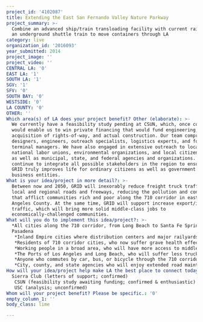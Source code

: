 ```yaml
---
project_id: '4102087'
title: Extending the East San Fernando Valley Nature Parkway
project_summary: >-
  Combine an advanced ship/train transloading facility with current rail lines &
  an underground shuttle train to move containers through LA
category: live
organization_id: '2016093'
year_submitted: 2014
project_image: ''
project_video: ''
CENTRAL LA: '0'
EAST LA: '1'
SOUTH LA: '1'
SGV: '1'
SFV: '0'
SOUTH BAY: '0'
WESTSIDE: '0'
LA COUNTY: '0'
OTHER: ''
Which area(s) of LA does your project benefit? Other (elaborate): >-
  We currently have a feasibility study pending at CSUN, which, once completed,
  would enable us to win private financing that would fund engineering,
  acquisition of rights-of-way, and actual construction. Our team comprises
  designers, engineers, outreach specialists, logistics experts, and former
  terminal managers. We have also engaged in extensive outreach to local and
  national labor unions, environmental organizations, and local citizens groups,
  as well as municipal, state, and federal agencies and organizations. We will
  continue to integrate all possible stakeholders in the region to ensure that
  GRID truly improves life for ordinary citizens as well as government and
  business entities.
What is your idea/project in more detail?: >-
  Between now and 2050, GRID will inexorably reduce freight truck traffic on
  local and regional roads and freeways, reducing the pollution and congestion
  that afflict communities rich and poor along the 710 corridor in eastern Los
  Angeles County. At the same time, GRID will support increase export/import
  traffic, which will bring more solid middle-class jobs to
  economically-challenged communities.
What will you do to implement this idea/project?: >-
  *All cities along the 710 corridor, from Long Beach to Santa Fe Springs to
  Pasadena
   *Inland Empire cities where distribution centers and major railyards are sited (eg, Colton, San Bernardino)
   *Residents of 710 corridor cities, who now suffer grave health effects from diesel pollution and intense traffic congestion
   *Working people in a broad area, who will have more access to middle-skill jobs that pay well in warehousing and distribution, as well as the docks and railyards.
   *The Ports of Los Angeles and Long Beach, who will suffer less truck traffic and will find new developable land in areas no longer needed for container storage
   *Anyone who commutes by car, bus, or bicycle through the 710 corridor, since GRID will take large numbers of heavy trucks off the roads and freeways
   *City, county, and state agencies who will enjoy extended road maintenance intervals as truck traffic is thinned out
How will your idea/project help make LA the best place to connect today? In LA2050?: |-
  Sierra Club (letters of support; confirmed)
   CSUN (feasibility study awaiting funding; confirmed & enthusiastic)
   USC (analysis; unconfirmed)
Whom will your project benefit? Please be specific.: '0'
empty_column_1: ''
body_class: lime

---
```

